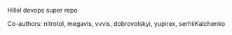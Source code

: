 Hillel devops super repo

Co-authors: nitrotol, megavis, vvvis, dobrovolskyi, yupirex, serhiiKalchenko
